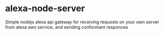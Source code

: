 # alexa-node-server
Simple nodejs alexa api gateway for receiving requests on your own server from alexa aws service, and sending conformant responces
